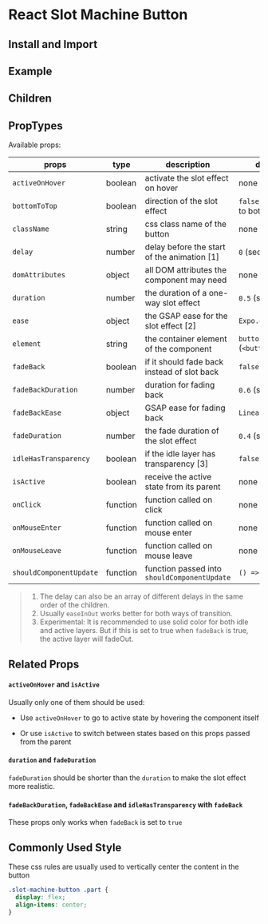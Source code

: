 # React Slot Machine Button

## Install and Import

## Example

## Children

## PropTypes

Available props:

props                   | type     | description                                  | default
-----                   | ----     | -----------                                  | -------
`activeOnHover`         | boolean  | activate the slot effect on hover            | none (`false`)
`bottomToTop`           | boolean  | direction of the slot effect                 | `false` (from top to bottom)
`className`             | string   | css class name of the button                 | none
`delay`                 | number   | delay before the start of the animation [1]  | `0` (second)
`domAttributes`         | object   | all DOM attributes the component may need    | none
`duration`              | number   | the duration of a one-way slot effect        | `0.5` (second)
`ease`                  | object   | the GSAP ease for the slot effect [2]        | `Expo.easeInOut`
`element`               | string   | the container element of the component       | `button` (`<button/>`)
`fadeBack`              | boolean  | if it should fade back instead of slot back  | `false`
`fadeBackDuration`      | number   | duration for fading back                     | `0.6` (second)
`fadeBackEase`          | object   | GSAP ease for fading back                    | `Linear.easeNone`
`fadeDuration`          | number   | the fade duration of the slot effect         | `0.4` (second)
`idleHasTransparency`   | boolean  | if the idle layer has transparency [3]       | `false`
`isActive`              | boolean  | receive the active state from its parent     | none (`false`)
`onClick`               | function | function called on click                     | none
`onMouseEnter`          | function | function called on mouse enter               | none
`onMouseLeave`          | function | function called on mouse leave               | none
`shouldComponentUpdate` | function | function passed into `shouldComponentUpdate` | `() => false`

> 1. The delay can also be an array of different delays in the same order of the children.
> 2. Usually `easeInOut` works better for both ways of transition.
> 3. Experimental: It is recommended to use solid color for both idle and active layers.
     But if this is set to true when `fadeBack` is true, the active layer will fadeOut.

## Related Props

#### `activeOnHover` and `isActive`

Usually only one of them should be used:

- Use `activeOnHover` to go to active state by hovering the component itself

- Or use `isActive` to switch between states based on this props passed from the parent

#### `duration` and `fadeDuration`

`fadeDuration` should be shorter than the `duration` to make the slot effect more realistic.

#### `fadeBackDuration`, `fadeBackEase` and `idleHasTransparency` with `fadeBack`

These props only works when `fadeBack` is set to `true`

## Commonly Used Style

These css rules are usually used to vertically center the content in the button

```css
.slot-machine-button .part {
  display: flex;
  align-items: center;
}
```

